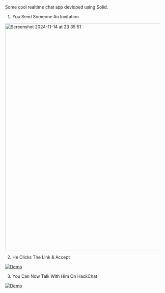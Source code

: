 Some cool realtime chat app devloped using Solid.

1. You Send Someone An Invitation

<img width="738" alt="Screenshot 2024-11-14 at 23 35 51" src="https://github.com/user-attachments/assets/946c8b21-ed30-4b9a-8b69-7ba680eaa771">

2. He Clicks The Link & Accept

[![Demo](https://github.com/user-attachments/assets/c6a702fa-6ce9-48d1-bd9e-7935b31c58e8)](https://github.com/user-attachments/assets/4f0a1be7-7fa7-412b-b404-a258e5222ab4)

3. You Can Now Talk With Him On HackChat

[![Demo](https://github.com/user-attachments/assets/c6a702fa-6ce9-48d1-bd9e-7935b31c58e8)](https://github.com/user-attachments/assets/d7338fb5-7627-4cf4-9f28-4770f97f6834)
